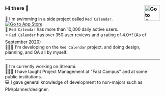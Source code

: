 ### Hi there 👋  [<img src="https://github.com/blackturtle2/RedCalendar/blob/master/RedCalendar-iOS/RedCalendar/Assets.xcassets/AppIcon.appiconset/app-icon-40@2x.png" alt="Go to App Store" width = 50 align = right>](https://apps.apple.com/kr/app/%EB%B9%A8%EA%B0%84%EB%8B%AC%EB%A0%A5-2020/id1489018103)  

🚀 I'm swimming in a side project called `Red Calendar`. [<img src="https://devimages-cdn.apple.com/app-store/marketing/guidelines/images/badge-download-on-the-app-store.svg" alt="Go to App Store">](https://apps.apple.com/kr/app/%EB%B9%A8%EA%B0%84%EB%8B%AC%EB%A0%A5-2020/id1489018103)  
📱 `Red Calendar` has more than 10,000 daily active users.  
⭐️ `Red Calendar` has over 350 user reviews and a rating of 4.0+! (As of September 2020)  
🧑🏻‍💻 I'm developing on the `Red Calendar` project, and doing design, planning, and QA all by myself.  
  

---
🔭 I’m currently working on Streami.  
🧑🏻‍🏫 I have taught Project Management at "Fast Campus" and at some public institutions.  
💻 I gave general knowledge of development to non-majors such as PM/planner/designer.



<!--
**blackturtle2/blackturtle2** is a ✨ _special_ ✨ repository because its `README.md` (this file) appears on your GitHub profile.

Here are some ideas to get you started:

- 🔭 I’m currently working on ...
- 🌱 I’m currently learning ...
- 👯 I’m looking to collaborate on ...
- 🤔 I’m looking for help with ...
- 💬 Ask me about ...
- 📫 How to reach me: ...
- 😄 Pronouns: ...
- ⚡ Fun fact: ...
-->

